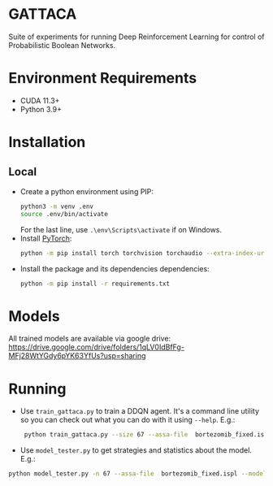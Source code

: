 # GATTACA	

Suite of experiments for running Deep Reinforcement Learning for control of Probabilistic Boolean Networks.

# Environment Requirements
- CUDA 11.3+
- Python 3.9+

# Installation
## Local
- Create a python environment using PIP:
    ```sh
    python3 -m venv .env
    source .env/bin/activate
    ```
    For the last line, use `.\env\Scripts\activate` if on Windows.
- Install [PyTorch](https://pytorch.org/get-started/locally/):
    ```sh
    python -m pip install torch torchvision torchaudio --extra-index-url https://download.pytorch.org/whl/cu113
    ```
- Install the package and its dependencies dependencies:
    ```sh
    python -m pip install -r requirements.txt
    ```

# Models
All trained models are available via google drive:
https://drive.google.com/drive/folders/1qLV0IdBfFg-MFj28WtYGdy6pYK63YfUs?usp=sharing

# Running
- Use `train_gattaca.py` to train a DDQN agent. It's a command line utility so you can check out what you can do with it using `--help`.
    E.g.:
    ```sh
     python train_gattaca.py --size 67 --assa-file  bortezomib_fixed.ispl --exp-name example
    ```

- Use `model_tester.py` to get strategies and statistics about the model.
E.g.:
```sh
python model_tester.py -n 67 --assa-file  bortezomib_fixed.ispl --model-path models/None_pbn67_example/bdq_0.pt --attractors 10 --runs 10
```
